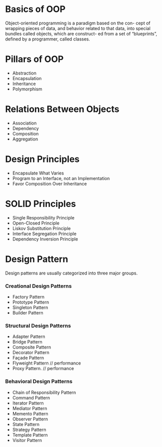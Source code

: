 # Basics of OOP

Object-oriented programming is a paradigm based on the con-
cept of wrapping pieces of data, and behavior related to that
data, into special bundles called objects, which are construct-
ed from a set of “blueprints”, defined by a programmer, called
classes.

# Pillars of OOP

-   Abstraction
-   Encapsulation
-   Inheritance
-   Polymorphism

# Relations Between Objects

-   Association
-   Dependency
-   Composition
-   Aggregation

# Design Principles

-   Encapsulate What Varies
-   Program to an Interface, not an Implementation
-   Favor Composition Over Inheritance

# SOLID Principles

-   Single Responsibility Principle
-   Open-Closed Principle
-   Liskov Substitution Principle
-   Interface Segregation Principle
-   Dependency Inversion Principle

# Design Pattern

Design patterns are usually categorized into three major groups.

### Creational Design Patterns

-   Factory Pattern
-   Prototype Pattern
-   Singleton Pattern
-   Builder Pattern

### Structural Design Patterns

-   Adapter Pattern
-   Bridge Pattern
-   Composite Pattern
-   Decorator Pattern
-   Façade Pattern
-   Flyweight Pattern // performance
-   Proxy Pattern. // performance

### Behavioral Design Patterns

-   Chain of Responsibility Pattern
-   Command Pattern
-   Iterator Pattern
-   Mediator Pattern
-   Memento Pattern
-   Observer Pattern
-   State Pattern
-   Strategy Pattern
-   Template Pattern
-   Visitor Pattern
